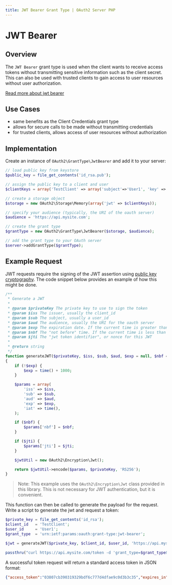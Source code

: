 ```yaml
---
title: JWT Bearer Grant Type | OAuth2 Server PHP
---
```


# JWT Bearer

## Overview

The `JWT Bearer` grant type is used when the client wants to
receive access tokens without transmitting sensitive information
such as the client secret. This can also be used with trusted
clients to gain access to user resources without user authorization.

[Read more about jwt bearer](http://tools.ietf.org/html/draft-ietf-oauth-jwt-bearer-07#section-1)

## Use Cases

  * same benefits as the Client Credentials grant type
  * allows for secure calls to be made without transmitting credentials
  * for trusted clients, allows access of user resources without authorization

## Implementation

Create an instance of `OAuth2\GrantType\JwtBearer` and add it to
your server:

```php
// load public key from keystore
$public_key = file_get_contents('id_rsa.pub');

// assign the public key to a client and user
$clientKeys = array('TestClient' => array('subject'=>'User1', 'key' => $public_key));

// create a storage object
$storage = new OAuth2\Storage\Memory(array('jwt' => $clientKeys));

// specify your audience (typically, the URI of the oauth server)
$audience = 'https://api.mysite.com';

// create the grant type
$grantType = new OAuth2\GrantType\JwtBearer($storage, $audience);

// add the grant type to your OAuth server
$server->addGrantType($grantType);
```

## Example Request

JWT requests require the signing of the JWT assertion using
[public key cryptography](http://en.wikipedia.org/wiki/Public-key_cryptography).
The code snippet below provides an example of how this might be done.

```php
/**
 * Generate a JWT
 *
 * @param $privateKey The private key to use to sign the token
 * @param $iss The issuer, usually the client_id
 * @param $sub The subject, usually a user_id
 * @param $aud The audience, usually the URI for the oauth server
 * @param $exp The expiration date. If the current time is greater than the exp, the JWT is invalid
 * @param $nbf The "not before" time. If the current time is less than the nbf, the JWT is invalid
 * @param $jti The "jwt token identifier", or nonce for this JWT
 *
 * @return string
 */
function generateJWT($privateKey, $iss, $sub, $aud, $exp = null, $nbf = null, $jti = null)
{
    if (!$exp) {
        $exp = time() + 1000;
    }

    $params = array(
        'iss' => $iss,
        'sub' => $sub,
        'aud' => $aud,
        'exp' => $exp,
        'iat' => time(),
    );

    if ($nbf) {
        $params['nbf'] = $nbf;
    }

    if ($jti) {
        $params['jti'] = $jti;
    }

    $jwtUtil = new OAuth2\Encryption\Jwt();

    return $jwtUtil->encode($params, $privateKey, 'RS256');
}
```

> Note: This example uses the `OAuth2\Encryption\Jwt` class provided in this library. This is
> not necessary for JWT authentication, but it is convenient.

This function can then be called to generate the payload for the request. Write a script to
generate the jwt and request a token:

```php
$private_key = file_get_contents('id_rsa');
$client_id   = 'TestClient';
$user_id     = 'User1';
$grant_type  = 'urn:ietf:params:oauth:grant-type:jwt-bearer';

$jwt = generateJWT($private_key, $client_id, $user_id, 'https://api.mysite.com');

passthru("curl https://api.mysite.com/token -d 'grant_type=$grant_type&assertion=$jwt'");
```

A successful token request will return a standard access token in JSON format:

```json
{"access_token":"03807cb390319329bdf6c777d4dfae9c0d3b3c35","expires_in":3600,"token_type":"bearer","scope":null}
```
